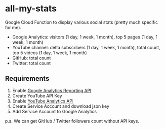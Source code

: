 # all-my-stats

Google Cloud Function to display various social stats (pretty much specific for me).

- Google Analytics: visitors (1 day, 1 week, 1 month), top 5 pages (1 day, 1 week, 1 month)
- YouTube channel: delta subscribers (1 day, 1 week, 1 month), total count, top 5 videos (1 day, 1 week, 1 month)
- GitHub: total count
- Twitter: total count

## Requirements

1. Enable [Google Analytics Reporting API](https://console.developers.google.com/apis/library/analyticsreporting.googleapis.com)
2. Create YouTube API Key
3. Enable [YouTube Analytics API](https://console.developers.google.com/apis/library/youtubeanalytics.googleapis.com)
4. Create Service Account and download json key
5. Add Service Account to Google Analytics

p.s. We can get GitHub / Twitter followers count without API keys.